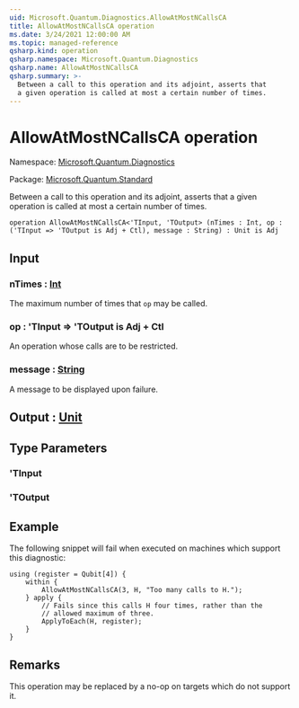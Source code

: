 ```yaml
---
uid: Microsoft.Quantum.Diagnostics.AllowAtMostNCallsCA
title: AllowAtMostNCallsCA operation
ms.date: 3/24/2021 12:00:00 AM
ms.topic: managed-reference
qsharp.kind: operation
qsharp.namespace: Microsoft.Quantum.Diagnostics
qsharp.name: AllowAtMostNCallsCA
qsharp.summary: >-
  Between a call to this operation and its adjoint, asserts that
  a given operation is called at most a certain number of times.
---
```


# AllowAtMostNCallsCA operation

Namespace: [Microsoft.Quantum.Diagnostics](xref:Microsoft.Quantum.Diagnostics)

Package: [Microsoft.Quantum.Standard](https://nuget.org/packages/Microsoft.Quantum.Standard)


Between a call to this operation and its adjoint, asserts thata given operation is called at most a certain number of times.

```qsharp
operation AllowAtMostNCallsCA<'TInput, 'TOutput> (nTimes : Int, op : ('TInput => 'TOutput is Adj + Ctl), message : String) : Unit is Adj
```


## Input

### nTimes : [Int](xref:microsoft.quantum.lang-ref.int)

The maximum number of times that `op` may be called.


### op : 'TInput => 'TOutput  is Adj + Ctl

An operation whose calls are to be restricted.


### message : [String](xref:microsoft.quantum.lang-ref.string)

A message to be displayed upon failure.



## Output : [Unit](xref:microsoft.quantum.lang-ref.unit)



## Type Parameters

### 'TInput


### 'TOutput



## Example

The following snippet will fail when executed on machines whichsupport this diagnostic:```qsharpusing (register = Qubit[4]) {    within {        AllowAtMostNCallsCA(3, H, "Too many calls to H.");    } apply {        // Fails since this calls H four times, rather than the        // allowed maximum of three.        ApplyToEach(H, register);    }}```

## Remarks

This operation may be replaced by a no-op on targets which do notsupport it.
